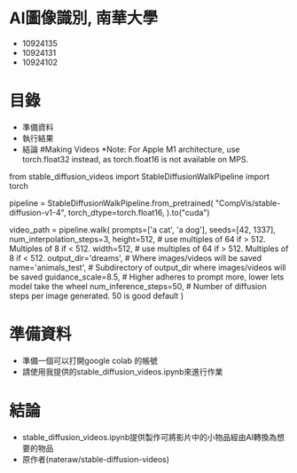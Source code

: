 # AI圖像識別, 南華大學
 * 10924135 
 * 10924131 
 * 10924102
   
# 目錄
* 準備資料
* 執行結果
* 結論
#Making Videos
*Note: For Apple M1 architecture, use torch.float32 instead, as torch.float16 is not available on MPS.

from stable_diffusion_videos import StableDiffusionWalkPipeline
import torch

pipeline = StableDiffusionWalkPipeline.from_pretrained(
    "CompVis/stable-diffusion-v1-4",
    torch_dtype=torch.float16,
).to("cuda")

video_path = pipeline.walk(
    prompts=['a cat', 'a dog'],
    seeds=[42, 1337],
    num_interpolation_steps=3,
    height=512,  # use multiples of 64 if > 512. Multiples of 8 if < 512.
    width=512,   # use multiples of 64 if > 512. Multiples of 8 if < 512.
    output_dir='dreams',        # Where images/videos will be saved
    name='animals_test',        # Subdirectory of output_dir where images/videos will be saved
    guidance_scale=8.5,         # Higher adheres to prompt more, lower lets model take the wheel
    num_inference_steps=50,     # Number of diffusion steps per image generated. 50 is good default
)
# 準備資料
* 準備一個可以打開google colab 的帳號
* 請使用我提供的stable_diffusion_videos.ipynb來進行作業

# 結論
* stable_diffusion_videos.ipynb提供製作可將影片中的小物品經由AI轉換為想要的物品
* 原作者(nateraw/stable-diffusion-videos)
